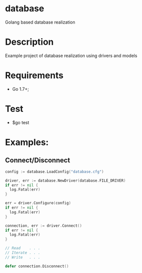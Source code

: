 # database
Golang based database realization

# Description
Example project of database realization using drivers and models

# Requirements
 * Go 1.7+;

# Test
 * $go test
 
# Examples:
## Connect/Disconnect
```go
config := database.LoadConfig("database.cfg")

driver, err := database.NewDriver(database.FILE_DRIVER)
if err != nil {
  log.Fatal(err)
}

err = driver.Configure(config)
if err != nil {
  log.Fatal(err)
}

connection, err := driver.Connect()
if err != nil {
  log.Fatal(err)
}

// Read    . . .
// Iterate . . .
// Write   . . .

defer connection.Disconnect()
```
  
